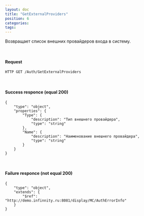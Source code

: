 ```yaml
---
layout: doc
title: "GetExternalProviders"
position: 6
categories: 
tags: 
---
```


Возвращает список внешних провайдеров входа в систему.

   

#### Request

```
HTTP GET /Auth/GetExternalProviders
```

   

#### Success responce (equal 200)

```
{
	"type": "object",
	"properties": {
		"Type": {
			"description": "Тип внешнего провайдера",
			"type": "string"
		},
		"Name": {
			"description": "Наименование внешнего провайдера",
			"type": "string"
		}
	}
}
```

   

#### Failure responce (not equal 200)

```
{
	"type": "object",
	"extends": {
		"$ref": "http://demo.infinnity.ru:8081/display/MC/AuthErrorInfo"
	}
}
```

 

 

